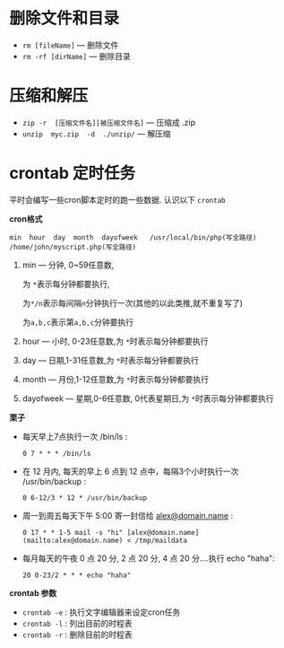 # 删除文件和目录

- `rm [fileName]`  — 删除文件
- `rm -rf [dirName]` — 删除目录



# 压缩和解压

- `zip -r  [压缩文件名][被压缩文件名]` — 压缩成 .zip
- `unzip  myc.zip  -d  ./unzip/` — 解压缩



# crontab  定时任务

平时会编写一些cron脚本定时的跑一些数据. 认识以下 `crontab`

**cron格式** 

`min  hour  day  month  dayofweek   /usr/local/bin/php(写全路径)    /home/john/myscript.php(写全路径)`

1. min — 分钟, 0~59任意数,

   为 `*`表示每分钟都要执行,

   为`*/n`表示每间隔`n`分钟执行一次(其他的以此类推,就不重复写了)

   为`a,b,c`表示第`a,b,c`分钟要执行

2. hour — 小时, 0-23任意数,为 `*`时表示每分钟都要执行

3. day — 日期,1-31任意数,为 `*`时表示每分钟都要执行

4. month — 月份,1-12任意数,为 `*`时表示每分钟都要执行

5. dayofweek — 星期,0-6任意数, 0代表星期日,为 `*`时表示每分钟都要执行

**栗子**

- 每天早上7点执行一次 /bin/ls : 

  `0 7 * * * /bin/ls`

- 在 12 月内, 每天的早上 6 点到 12 点中，每隔3个小时执行一次 /usr/bin/backup : 

  `0 6-12/3 * 12 * /usr/bin/backup`

- 周一到周五每天下午 5:00 寄一封信给 [alex@domain.name](mailto:alex@domain.name) : 

  `0 17 * * 1-5 mail -s "hi" [alex@domain.name](mailto:alex@domain.name) < /tmp/maildata`

- 每月每天的午夜 0 点 20 分, 2 点 20 分, 4 点 20 分....执行 echo "haha": 

  `20 0-23/2 * * * echo "haha"`

**crontab 参数**

- `crontab -e` : 执行文字编辑器来设定cron任务
- `crontab -l` : 列出目前的时程表
- `crontab -r` : 删除目前的时程表

